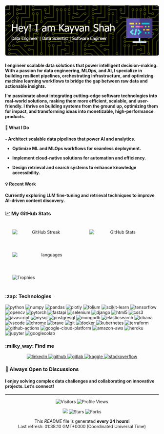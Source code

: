 ![Header](static/github-header-image.png)

<!-- <h1 align="center">👋Hey, I'm Kayvan</h1>
<h2 align="center">Data and ML Engineer | AI, Data Science &amp; Cloud Computing | NLP</h2> -->

<h4>I engineer scalable data solutions that power intelligent decision-making. With a passion for data engineering, MLOps, and AI, I specialize in building resilient pipelines, orchestrating infrastructure, and optimizing machine learning workflows to bridge the gap between raw data and actionable insights.

I’m passionate about integrating cutting-edge software technologies into real-world solutions, making them more efficient, scalable, and user-friendly. I thrive on building systems from the ground up, optimizing them for impact, and transforming ideas into monetizable, high-performance products.</h4>

#### 🚀 What I Do
<h4>- Architect scalable data pipelines that power AI and analytics.

- Optimize ML and MLOps workflows for seamless deployment.

- Implement cloud-native solutions for automation and efficiency.

- Design retrieval and search systems to enhance knowledge accessibility.
</h4>

#### 💡 Recent Work
<h4>Currently exploring LLM fine-tuning and retrieval techniques to improve AI-driven content discovery.</h4>

### 📈 My GitHub Stats
<div style="display: flex;" align="center">
     <img align="center" width="48%"
          style="margin: 20px; padding: 0 4px;"
          src="https://streak-stats.demolab.com/?user=KayvanShah1&count_private=true&show_icons=true&theme=tokyonight&hide_border=true" 
          alt="GitHub Streak" />
     <img align="center" width="48%"
          style="margin: 20px; padding: 0 4px;"
          src="https://github-readme-stats-sigma-five.vercel.app/api?username=KayvanShah1&show_icons=true&locale=en&count_private=true&show_icons=true&theme=tokyonight&hide_border=true"
          alt="GitHub Stats" />
</div>

<br/>
<div style="display: flex;" align="center">
     <img align="center" width="48%"
          style="margin: 20px; padding: 0 4px;"
          src="https://github-readme-stats-sigma-five.vercel.app/api/top-langs/?username=KayvanShah1&show_icons=true&theme=tokyonight&hide_border=true&layout=compact" 
          alt="languages" />
</div>

<br/>
<div style="display: flex;" align="center"> 
    <img align="center"
        src="https://github-profile-trophy.vercel.app/?username=KayvanShah1&theme=tokyonight&no-frame=true&column=-1"
        style="margin: 20px; padding: 0 4px;"
        alt="Trophies" />
</div>

<!--START_SECTION:waka-->
<!--END_SECTION:waka -->

<!-- TECHNOLOGIES -->
<h3>:zap: Technologies</h3>

<p>
    <img alt="python" src="https://img.shields.io/badge/Python-black?logo=python&amp;amp;style=plastic" /> <img alt="numpy" src="https://img.shields.io/badge/NumPy-black?logo=numpy&amp;amp;style=plastic" /> <img alt="pandas" src="https://img.shields.io/badge/Pandas-black?logo=pandas&amp;amp;style=plastic" /> <img alt="plotly" src="https://img.shields.io/badge/Plotly-black?logo=plotly&amp;amp;style=plastic" /> <img alt="folium" src="https://img.shields.io/badge/Folium-black?logo=folium&amp;amp;style=plastic" /> <img alt="scikit-learn" src="https://img.shields.io/badge/Scikit%20Learn-black?logo=scikit-learn&amp;amp;style=plastic" /> <img alt="tensorflow" src="https://img.shields.io/badge/Tensorflow-black?logo=tensorflow&amp;amp;style=plastic" /> <img alt="opencv" src="https://img.shields.io/badge/OpenCV-black?logo=opencv&amp;amp;style=plastic" /> <img alt="pytorch" src="https://img.shields.io/badge/Pytorch-black?logo=pytorch&amp;amp;style=plastic" /> <img alt="fastapi" src="https://img.shields.io/badge/FastAPI-black?logo=fastapi&amp;amp;style=plastic" /> <img alt="selenium" src="https://img.shields.io/badge/Selenium-black?logo=selenium&amp;amp;style=plastic" /> <img alt="django" src="https://img.shields.io/badge/Django-black?logo=django&amp;amp;style=plastic" /> <img alt="html5" src="https://img.shields.io/badge/HTML5-black?logo=html5&amp;amp;style=plastic" /> <img alt="css3" src="https://img.shields.io/badge/CSS3-black?logo=css3&amp;amp;style=plastic" /> <img alt="javascript" src="https://img.shields.io/badge/JavaScript-black?logo=javascript&amp;amp;style=plastic" /> <img alt="mysql" src="https://img.shields.io/badge/MySQL-black?logo=mysql&amp;amp;style=plastic" /> <img alt="postgresql" src="https://img.shields.io/badge/PostgreSQL-black?logo=postgresql&amp;amp;style=plastic" /> <img alt="mongodb" src="https://img.shields.io/badge/MongoDB-black?logo=mongodb&amp;amp;style=plastic" /> <img alt="elasticsearch" src="https://img.shields.io/badge/Elasticsearch-black?logo=elasticsearch&amp;amp;style=plastic" /> <img alt="kibana" src="https://img.shields.io/badge/Kibana-black?logo=kibana&amp;amp;style=plastic" /> <img alt="vscode" src="https://img.shields.io/badge/VSCode-black?logo=visual-studio-code&amp;amp;style=plastic" /> <img alt="chrome" src="https://img.shields.io/badge/Google%20Chrome-black?logo=google-chrome&amp;amp;style=plastic" /> <img alt="brave" src="https://img.shields.io/badge/Brave-black?logo=brave&amp;amp;style=plastic" /> <img alt="git" src="https://img.shields.io/badge/Git-black?logo=git&amp;amp;style=plastic" /> <img alt="docker" src="https://img.shields.io/badge/Docker-black?logo=docker&amp;amp;style=plastic" /> <img alt="kubernetes" src="https://img.shields.io/badge/Kubernetes-black?logo=kubernetes&amp;amp;style=plastic" /> <img alt="terraform" src="https://img.shields.io/badge/Terraform-black?logo=terraform&amp;amp;style=plastic" /> <img alt="github-actions" src="https://img.shields.io/badge/Github%20Actions-black?logo=github-actions&amp;amp;style=plastic" /> <img alt="google-cloud-platform" src="https://img.shields.io/badge/GCP-black?logo=google-cloud&amp;amp;style=plastic" /> <img alt="amazon-aws" src="https://img.shields.io/badge/AWS-black?logo=amazon-aws&amp;amp;style=plastic" /> <img alt="heroku" src="https://img.shields.io/badge/Heroku-black?logo=heroku&amp;amp;style=plastic" /> <img alt="jupyter" src="https://img.shields.io/badge/Jupyter Notebook-black?logo=jupyter&amp;amp;style=plastic" /> <img alt="googlecolab" src="https://img.shields.io/badge/Google Colab-black?logo=googlecolab&amp;amp;style=plastic" /> 
</p>

<!-- SOCIAL -->
<h3>:milky_way: Find me</h3>

<p align="center">
    <a href="https://www.linkedin.com/in/kayvanshah999/" target="_blank">
        <img alt="linkedin" src="https://img.shields.io/badge/LinkedIn-0077B5?style=for-the-badge&amp;logo=linkedin&amp;logoColor=white" />
    </a><a href="https://github.com/KayvanShah1" target="_blank">
        <img alt="github" src="https://img.shields.io/badge/GitHub-100000?style=for-the-badge&amp;logo=github&amp;logoColor=white" />
    </a><a href="https://gitlab.com/kayvanshah1" target="_blank">
        <img alt="gitlab" src="https://img.shields.io/badge/GitLab-330F63?style=for-the-badge&amp;logo=gitlab&amp;logoColor=white" />
    </a><a href="https://www.kaggle.com/kayvanshah" target="_blank">
        <img alt="kaggle" src="https://img.shields.io/badge/Kaggle-20BEFF?style=for-the-badge&amp;logo=Kaggle&amp;logoColor=white" />
    </a><a href="https://stackoverflow.com/users/12639940/kayvan-shah" target="_blank">
        <img alt="stackoverflow" src="https://img.shields.io/badge/Stack_Overflow-FE7A16?style=for-the-badge&amp;logo=stack-overflow&amp;logoColor=white" />
    </a>
</p>

### 🎯 Always Open to Discussions
<h4>I enjoy solving complex data challenges and collaborating on innovative projects. Let’s connect!</h4>

<hr />

<!-- GitHub profile viewers and visitors -->
<p align="center">
    <img alt="Visitors" src="https://visitor-badge.laobi.icu/badge?page_id=KayvanShah1&color=blue"/>
    <img alt="Profile Views" src="https://komarev.com/ghpvc/?username=KayvanShah1"/>
</p>

<p align="center">
    <img src="https://github.com/KayvanShah1/KayvanShah1/actions/workflows/main.yml/badge.svg" /> 
    <img alt="Stars" src="https://img.shields.io/github/stars/KayvanShah1/KayvanShah1?style=flat-square&labelColor=343b41"/> 
    <img alt="Forks" src="https://img.shields.io/github/forks/KayvanShah1/KayvanShah1?style=flat-square&labelColor=343b41"/>
</p>

<p align="center">
    This <i>README</i> file is generated <b>every 24 hours</b>!</br>
    Last refresh: 01:38:10 GMT+0000 (Coordinated Universal Time)<br />
</p>
